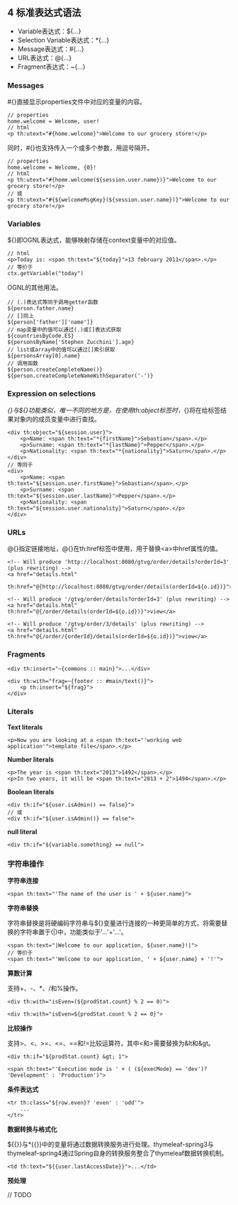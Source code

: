 ## 4 标准表达式语法

- Variable表达式：${...}
- Selection Variable表达式：*{...}
- Message表达式：#{...}
- URL表达式：@{...}
- Fragment表达式：~{...}

### Messages

\#{}直接显示properties文件中对应的变量的内容。

	// properties
	home.welcome = Welcome, user!
	// html
	<p th:utext="#{home.welcome}">Welcome to our grocery store!</p>

同时，#{}也支持传入一个或多个参数，用逗号隔开。

	// properties
	home.welcome = Welcome, {0}!
	// html
	<p th:utext="#{home.welcome(${session.user.name})}">Welcome to our grocery store!</p>
	// 或
	<p th:utext="#{${welcomeMsgKey}(${session.user.name})}">Welcome to our grocery store!</p>

### Variables

${}即OGNL表达式，能够映射存储在context变量中的对应值。

	// html
	<p>Today is: <span th:text="${today}">13 february 2011</span>.</p>
	// 等价于
	ctx.getVariable("today")
	
OGNL的其他用法。

	// (.)表达式等同于调用getter函数
	${person.father.name}
	// []同上
	${person['father']['name']}
	// map变量中的值可以通过(.)或[]表达式获取
	${countriesByCode.ES}
	${personsByName['Stephen Zucchini'].age}
	// list或array中的值可以通过[]索引获取
	${personsArray[0].name}
	// 调用函数
	${person.createCompleteName()}
	${person.createCompleteNameWithSeparator('-')}

### Expression on selections

*{}与${}功能类似，唯一不同的地方是，在使用th:object标签时，*{}将在给标签结果对象内的成员变量中进行查找。

	<div th:object="${session.user}">
	    <p>Name: <span th:text="*{firstName}">Sebastian</span>.</p>
	    <p>Surname: <span th:text="*{lastName}">Pepper</span>.</p>
	    <p>Nationality: <span th:text="*{nationality}">Saturn</span>.</p>
	</div>
	// 等同于
	<div>
		<p>Name: <span th:text="${session.user.firstName}">Sebastian</span>.</p>
		<p>Surname: <span th:text="${session.user.lastName}">Pepper</span>.</p>
		<p>Nationality: <span th:text="${session.user.nationality}">Saturn</span>.</p>
	</div>
	
### URLs

@{}指定链接地址，@{}在th:href标签中使用，用于替换<a\>中href属性的值。

	<!-- Will produce 'http://localhost:8080/gtvg/order/details?orderId=3' (plus rewriting) -->
	<a href="details.html" 
	   th:href="@{http://localhost:8080/gtvg/order/details(orderId=${o.id})}">view</a>
	
	<!-- Will produce '/gtvg/order/details?orderId=3' (plus rewriting) -->
	<a href="details.html" th:href="@{/order/details(orderId=${o.id})}">view</a>
	
	<!-- Will produce '/gtvg/order/3/details' (plus rewriting) -->
	<a href="details.html" th:href="@{/order/{orderId}/details(orderId=${o.id})}">view</a>

### Fragments

	<div th:insert="~{commons :: main}">...</div>

	<div th:with="frag=~{footer :: #main/text()}">
		<p th:insert="${frag}">
	</div>

### Literals

**Text literals**

	<p>Now you are looking at a <span th:text="'working web application'">template file</span>.</p>

**Number literals**
	
	<p>The year is <span th:text="2013">1492</span>.</p>
	<p>In two years, it will be <span th:text="2013 + 2">1494</span>.</p>

**Boolean literals**

	<div th:if="${user.isAdmin() == false}">
	// 或
	<div th:if="${user.isAdmin()} == false">

**null literal**

	<div th:if="${variable.something} == null">

### 字符串操作

**字符串连接**

	<span th:text="'The name of the user is ' + ${user.name}">

**字符串替换**

字符串替换是将硬编码字符串与${}变量进行连接的一种更简单的方式，将需要替换的字符串置于(|)中，功能类似于'...'+'...'。

	<span th:text="|Welcome to our application, ${user.name}!|">
	// 等价于
	<span th:text="'Welcome to our application, ' + ${user.name} + '!'">

**算数计算**

支持+、-、*、/和%操作。

	<div th:with="isEven=(${prodStat.count} % 2 == 0)">

	<div th:with="isEven=${prodStat.count % 2 == 0}">

**比较操作**

支持>、<、>=、<=、==和!=比较运算符，其中<和>需要替换为&lt和&gt。

	<div th:if="${prodStat.count} &gt; 1">

	<span th:text="'Execution mode is ' + ( (${execMode} == 'dev')? 'Development' : 'Production')">
	
**条件表达式**

	<tr th:class="${row.even}? 'even' : 'odd'">
		...
	</tr>

**数据转换与格式化**

${{}}与*{{}}中的变量将通过数据转换服务进行处理。thymeleaf-spring3与thymeleaf-spring4通过Spring自身的转换服务整合了thymeleaf数据转换机制。

	<td th:text="${{user.lastAccessDate}}">...</td>

**预处理**

// TODO

